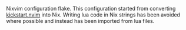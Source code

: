Nixvim configuration flake. This configuration started from converting [kickstart.nvim](https://github.com/nvim-lua/kickstart.nvim) into Nix. Writing lua code in Nix strings has been avoided where possible and instead has been imported from lua files.

